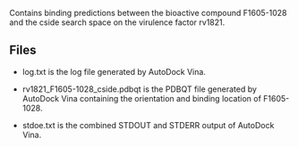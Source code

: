 Contains binding predictions between the bioactive compound F1605-1028 and the cside search space on the virulence factor rv1821.

## Files

- log.txt is the log file generated by AutoDock Vina.

- rv1821_F1605-1028_cside.pdbqt is the PDBQT file generated by AutoDock Vina containing the orientation and binding location of F1605-1028.

- stdoe.txt is the combined STDOUT and STDERR output of AutoDock Vina.


